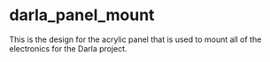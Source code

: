 # darla_panel_mount
This is the design for the acrylic panel that is used to mount all of the electronics for the Darla project.
